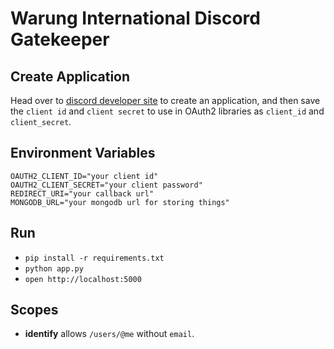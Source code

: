 
# Warung International Discord Gatekeeper

## Create Application

Head over to [discord developer site](https://discordapp.com/developers/applications/me) to create an application, and then save the `client id` and `client secret` to use in OAuth2 libraries as `client_id` and `client_secret`.

## Environment Variables

```env
OAUTH2_CLIENT_ID="your client id"
OAUTH2_CLIENT_SECRET="your client password"
REDIRECT_URI="your callback url"
MONGODB_URL="your mongodb url for storing things"
```

## Run

- `pip install -r requirements.txt`
- `python app.py`
- `open http://localhost:5000`

## Scopes

- **identify** allows `/users/@me` without `email`.
